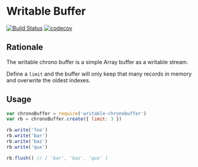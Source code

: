 # Writable Buffer

[![Build Status](https://travis-ci.org/gillesdemey/writable-chronobuffer.svg?branch=master)](https://travis-ci.org/gillesdemey/writable-chronobuffer)
[![codecov](https://codecov.io/gh/gillesdemey/writable-chronobuffer/branch/master/graph/badge.svg)](https://codecov.io/gh/gillesdemey/writable-chronobuffer)


## Rationale

The writable chrono buffer is a simple Array buffer as a writable stream.

Define a `limit` and the buffer will only keep that many records in memory and overwrite the oldest indexes.

## Usage


```javascript
var chronoBuffer = require('writable-chronobuffer')
var rb = chronoBuffer.create({ limit: 3 })

rb.write('foo')
rb.write('bar')
rb.write('baz')
rb.write('qux')

rb.flush() // [ 'bar', 'baz', 'qux' ]
```
